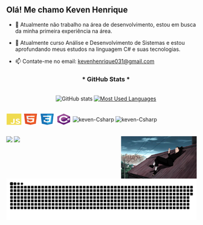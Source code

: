 ## Olá! Me chamo Keven Henrique
- 🔭 Atualmente não trabalho na área de desenvolvimento, estou em busca da minha primeira experiência na área.
- 🌱 Atualmente curso Análise e Desenvolvimento de Sistemas e estou aprofundando meus estudos na linguagem C# e suas tecnologias.
- 📫 Contate-me no email: kevenhenrique031@gmail.com

  <div style="text-align: center;" align="center">
  <h3>* GitHub Stats *</h3>
  <br>
  <img src="https://github-readme-stats-git-masterrstaa-rickstaa.vercel.app/api?username=kevenhenrique&hide_title=true&show_icons=true&include_all_commits=false&count_private=true&line_height=25&hide=issues&bg_color=000&title_color=FF00F6&text_color=FFF&border_radius=3&border_color=36123c&icon_color=FF00F6&theme=jolly" alt="GitHub stats">

  <a href="https://github.com/kevenhenrique/github-readme-stats">
    <img src="https://github-readme-stats-git-masterrstaa-rickstaa.vercel.app/api/top-langs/?username=kevenhenirque&line_height=10&card_width=290&layout=compact&hide_title=false&count_private=true&langs_count=4&show_icons=true&title_color=FF00F6&hide=html,scss,less&bg_color=000&text_color=8B8B8B&border_radius=3&border_color=561760&count_private=true" alt="Most Used Languages">
  </a>
</div>


<div style="display: inline_block"><br>
  <img align="center" alt="keven-Js" height="30" width="40" src="https://raw.githubusercontent.com/devicons/devicon/master/icons/javascript/javascript-plain.svg">
  <img align="center" alt="keven-HTML" height="30" width="40" src="https://raw.githubusercontent.com/devicons/devicon/master/icons/html5/html5-original.svg">
  <img align="center" alt="keven-CSS" height="30" width="40" src="https://raw.githubusercontent.com/devicons/devicon/master/icons/css3/css3-original.svg">
  <img align="center" alt="keven-Csharp" height="30" width="40" src="https://raw.githubusercontent.com/devicons/devicon/master/icons/csharp/csharp-original.svg">
  <img align="center" alt="keven-Csharp" height="30" width="40" src="https://cdn.jsdelivr.net/gh/devicons/devicon@latest/icons/dotnetcore/dotnetcore-original.svg">
  <img align="center" alt="keven-Csharp" height="30" width="40" src="https://cdn.jsdelivr.net/gh/devicons/devicon@latest/icons/mysql/mysql-plain-wordmark.svg">
</div>

##

<div> 
  <a href = "mailto:kevenhenrique031@gmail.com"><img src="https://img.shields.io/badge/-Gmail-%23333?style=for-the-badge&logo=gmail&logoColor=white" target="_blank"></a>
  <a href="www.linkedin.com/in/keven-henrique-7b9329258" target="_blank"><img src="https://img.shields.io/badge/-LinkedIn-%230077B5?style=for-the-badge&logo=linkedin&logoColor=white" target="_blank"></a> 
  <img align="right" alt="keven-gif" heigh="200" width="200" src="https://github.com/kevenhenrique/kevenhenrique/blob/main/download%20(1).gif"
</div>

<picture align="center">
  <source media="(prefers-color-scheme: dark)" srcset="https://raw.githubusercontent.com/kevenhenrique/kevenhenrique/output/github-contribution-grid-snake-dark.svg">
  <source media="(prefers-color-scheme: light)" srcset="https://raw.githubusercontent.com/keven/kevenhenrique/output/github-contribution-grid-snake-dark.svg">
  <img align="center" alt="github contribution grid snake animation" src="https://raw.githubusercontent.com/kevenhenrique/kevenhenrique/output/github-contribution-grid-snake.svg">
</picture>
